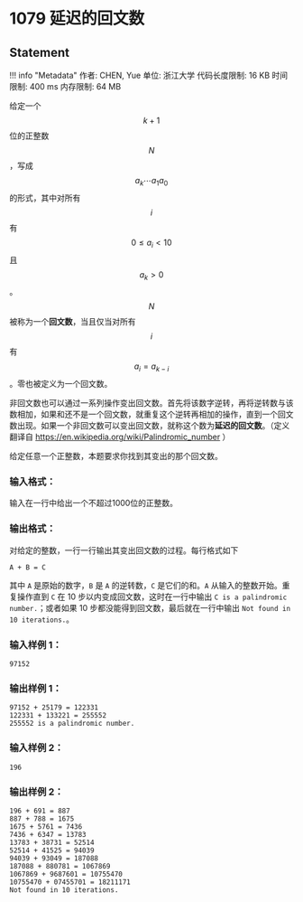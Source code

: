 
# 1079 延迟的回文数

## Statement

!!! info "Metadata"
    作者: CHEN, Yue
    单位: 浙江大学
    代码长度限制: 16 KB
    时间限制: 400 ms
    内存限制: 64 MB

给定一个 $$k+1$$ 位的正整数 $$N$$，写成 $$a_k \cdots a_1 a_0$$ 的形式，其中对所有 $$i$$ 有 $$0 \le a_i < 10$$ 且 $$a_k > 0$$。$$N$$ 被称为一个**回文数**，当且仅当对所有 $$i$$ 有 $$a_i = a_{k-i}$$。零也被定义为一个回文数。

非回文数也可以通过一系列操作变出回文数。首先将该数字逆转，再将逆转数与该数相加，如果和还不是一个回文数，就重复这个逆转再相加的操作，直到一个回文数出现。如果一个非回文数可以变出回文数，就称这个数为**延迟的回文数**。（定义翻译自 https://en.wikipedia.org/wiki/Palindromic_number ）

给定任意一个正整数，本题要求你找到其变出的那个回文数。

### 输入格式：

输入在一行中给出一个不超过1000位的正整数。

### 输出格式：

对给定的整数，一行一行输出其变出回文数的过程。每行格式如下
```
A + B = C
```
其中 `A` 是原始的数字，`B` 是 `A` 的逆转数，`C` 是它们的和。`A` 从输入的整数开始。重复操作直到 `C` 在 10 步以内变成回文数，这时在一行中输出 `C is a palindromic number.`；或者如果 10 步都没能得到回文数，最后就在一行中输出 `Not found in 10 iterations.`。

### 输入样例 1：
```plaintext
97152
```

### 输出样例 1：
```plaintext
97152 + 25179 = 122331
122331 + 133221 = 255552
255552 is a palindromic number.
```

### 输入样例 2：
```plaintext
196
```

### 输出样例 2：
```plaintext
196 + 691 = 887
887 + 788 = 1675
1675 + 5761 = 7436
7436 + 6347 = 13783
13783 + 38731 = 52514
52514 + 41525 = 94039
94039 + 93049 = 187088
187088 + 880781 = 1067869
1067869 + 9687601 = 10755470
10755470 + 07455701 = 18211171
Not found in 10 iterations.
```


